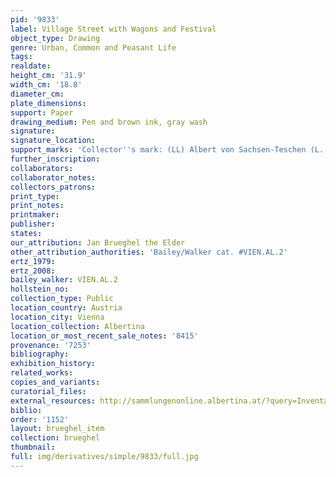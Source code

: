 ```yaml
---
pid: '9833'
label: Village Street with Wagons and Festival
object_type: Drawing
genre: Urban, Common and Peasant Life
tags: 
realdate: 
height_cm: '31.9'
width_cm: '18.8'
diameter_cm: 
plate_dimensions: 
support: Paper
drawing_medium: Pen and brown ink, gray wash
signature: 
signature_location: 
support_marks: 'Collector''s mark: (LL) Albert von Sachsen-Teschen (L. 174)'
further_inscription: 
collaborators: 
collaborator_notes: 
collectors_patrons: 
print_type: 
print_notes: 
printmaker: 
publisher: 
states: 
our_attribution: Jan Brueghel the Elder
other_attribution_authorities: 'Bailey/Walker cat. #VIEN.AL.2'
ertz_1979: 
ertz_2008: 
bailey_walker: VIEN.AL.2
hollstein_no: 
collection_type: Public
location_country: Austria
location_city: Vienna
location_collection: Albertina
location_or_most_recent_sale_notes: '8415'
provenance: '7253'
bibliography: 
exhibition_history: 
related_works: 
copies_and_variants: 
curatorial_files: 
external_resources: http://sammlungenonline.albertina.at/?query=Inventarnummer%3D%5B8415%5D&showtype=record
biblio: 
order: '1152'
layout: brueghel_item
collection: brueghel
thumbnail: 
full: img/derivatives/simple/9833/full.jpg
---
```

